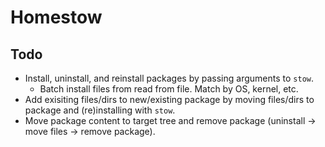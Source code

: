 # Homestow

## Todo

-   Install, uninstall, and reinstall packages by passing arguments to `stow`.
    -   Batch install files from read from file. Match by OS, kernel, etc.
-   Add exisiting files/dirs to new/existing package by moving files/dirs to
    package and (re)installing with `stow`.
-   Move package content to target tree and remove package (uninstall -> move
    files -> remove package).
